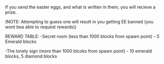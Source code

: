 If you send the easter eggs, and what is written in them, you will recieve a prize.

(NOTE: Attempting to guess one will result in you getting EE banned (you wont bea able to request rewards))

REWARD TABLE:
-Secret room (less than 1000 blocks from spawn point) - 5 Emerald blocks

-The lonely sign (more than 1000 blcoks from spawn point) - 10 emerald blocks, 5 diamond blocks

